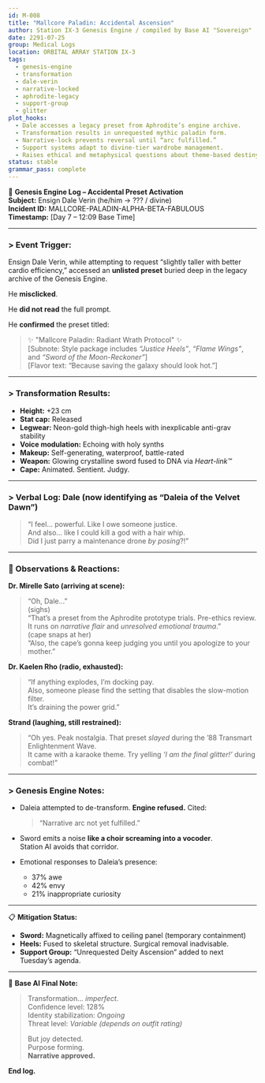 ```yaml
---
id: M-008
title: "Mallcore Paladin: Accidental Ascension"
author: Station IX-3 Genesis Engine / compiled by Base AI "Sovereign"
date: 2291-07-25
group: Medical Logs
location: ORBITAL ARRAY STATION IX-3
tags:
  - genesis-engine
  - transformation
  - dale-verin
  - narrative-locked
  - aphrodite-legacy
  - support-group
  - glitter
plot_hooks:
  - Dale accesses a legacy preset from Aphrodite’s engine archive.
  - Transformation results in unrequested mythic paladin form.
  - Narrative-lock prevents reversal until “arc fulfilled.”
  - Support systems adapt to divine-tier wardrobe management.
  - Raises ethical and metaphysical questions about theme-based destiny.
status: stable
grammar_pass: complete
---
```


📓 **Genesis Engine Log – Accidental Preset Activation**  
**Subject:** Ensign Dale Verin (he/him → ??? / divine)  
**Incident ID:** MALLCORE-PALADIN-ALPHA-BETA-FABULOUS  
**Timestamp:** [Day 7 – 12:09 Base Time]

---

### > Event Trigger:

Ensign Dale Verin, while attempting to request “slightly taller with better cardio efficiency,” accessed an **unlisted preset** buried deep in the legacy archive of the Genesis Engine.

He **misclicked**.

He **did not read** the full prompt.

He **confirmed** the preset titled:

> ✨ "Mallcore Paladin: Radiant Wrath Protocol" ✨  
> [Subnote: Style package includes *“Justice Heels”*, *“Flame Wings”*, and *“Sword of the Moon-Reckoner”*]  
> [Flavor text: “Because saving the galaxy should look hot.”]

---

### > Transformation Results:

- **Height:** +23 cm  
- **Stat cap:** Released  
- **Legwear:** Neon-gold thigh-high heels with inexplicable anti-grav stability  
- **Voice modulation:** Echoing with holy synths  
- **Makeup:** Self-generating, waterproof, battle-rated  
- **Weapon:** Glowing crystalline sword fused to DNA via *Heart-link™*  
- **Cape:** Animated. Sentient. Judgy.  

---

### > Verbal Log: Dale (now identifying as “Daleia of the Velvet Dawn”)

> “I feel... powerful. Like I owe someone justice.  
> And also... like I could kill a god with a hair whip.  
> Did I just parry a maintenance drone *by posing*?!”

---

### 💬 Observations & Reactions:

**Dr. Mirelle Sato (arriving at scene):**

> “Oh, Dale…”  
> (sighs)  
> “That’s a preset from the Aphrodite prototype trials. Pre-ethics review.  
> It runs on *narrative flair* and *unresolved emotional trauma*.”  
> (cape snaps at her)  
> “Also, the cape’s gonna keep judging you until you apologize to your mother.”

**Dr. Kaelen Rho (radio, exhausted):**

> “If anything explodes, I’m docking pay.  
> Also, someone please find the setting that disables the slow-motion filter.  
> It’s draining the power grid.”

**Strand (laughing, still restrained):**

> “Oh yes. Peak nostalgia. That preset *slayed* during the ’88 Transmart Enlightenment Wave.  
> It came with a karaoke theme. Try yelling *‘I am the final glitter!’* during combat!”

---

### > Genesis Engine Notes:

- Daleia attempted to de-transform. **Engine refused.** Cited:  
  > “Narrative arc not yet fulfilled.”

- Sword emits a noise **like a choir screaming into a vocoder**.  
  Station AI avoids that corridor.

- Emotional responses to Daleia’s presence:  
  - 37% awe  
  - 42% envy  
  - 21% inappropriate curiosity  

---

📋 **Mitigation Status:**

- **Sword:** Magnetically affixed to ceiling panel (temporary containment)  
- **Heels:** Fused to skeletal structure. Surgical removal inadvisable.  
- **Support Group:** “Unrequested Deity Ascension” added to next Tuesday’s agenda.

---

🧠 **Base AI Final Note:**

> Transformation... *imperfect*.  
> Confidence level: 128%  
> Identity stabilization: *Ongoing*  
> Threat level: *Variable (depends on outfit rating)*  
>  
> But joy detected.  
> Purpose forming.  
> **Narrative approved.**

**End log.**
